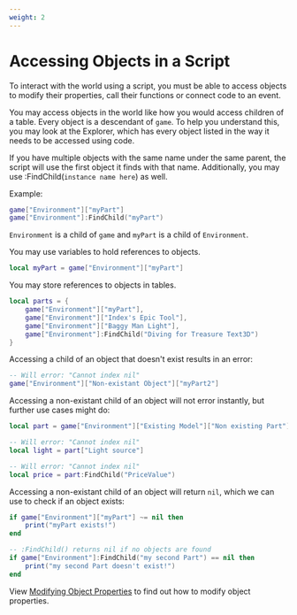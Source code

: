 ```yaml
---
weight: 2
---
```


# Accessing Objects in a Script
To interact with the world using a script, you must be able to access objects to modify their properties, call their functions or connect code to an event.

You may access objects in the world like how you would access children of a table.
Every object is a descendant of `game`. To help you understand this, you may look at the Explorer, which has every object listed in the way it needs to be accessed using code.

If you have multiple objects with the same name under the same parent, the script will use the first object it finds with that name.
Additionally, you may use :FindChild(`instance name here`) as well.

Example:
```lua
game["Environment"]["myPart"]
game["Environment"]:FindChild("myPart")
```
`Environment` is a child of `game` and `myPart` is a child of `Environment`.

You may use variables to hold references to objects.
```lua
local myPart = game["Environment"]["myPart"]
```

You may store references to objects in tables.
```lua
local parts = {
    game["Environment"]["myPart"],
    game["Environment"]["Index's Epic Tool"],
    game["Environment"]["Baggy Man Light"],
    game["Environment"]:FindChild("Diving for Treasure Text3D")
}
```

Accessing a child of an object that doesn't exist results in an error:
```lua
-- Will error: "Cannot index nil"
game["Environment"]["Non-existant Object"]["myPart2"]
```

Accessing a non-existant child of an object will not error instantly, but further use cases might do:
```lua
local part = game["Environment"]["Existing Model"]["Non existing Part"]

-- Will error: "Cannot index nil"
local light = part["Light source"]

-- Will error: "Cannot index nil"
local price = part:FindChild("PriceValue")
```

Accessing a non-existant child of an object will return `nil`, which we can use to check if an object exists:
```lua
if game["Environment"]["myPart"] ~= nil then
    print("myPart exists!")
end

-- :FindChild() returns nil if no objects are found
if game["Environment"]:FindChild("my second Part") == nil then
    print("my second Part doesn't exist!")
end
```

View [Modifying Object Properties](/tutorials/basic-scripting/modifying-object-properties/) to find out how to modify object properties.